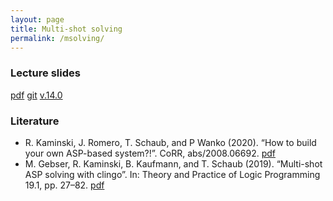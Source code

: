 ```yaml
---
layout: page
title: Multi-shot solving
permalink: /msolving/
---
```

### Lecture slides

  [pdf](https://github.com/potassco-asp-course/course/releases/download/v1.14.0/msolving.pdf)
  [git](https://github.com/potassco-asp-course/msolving)
  [v.14.0](https://github.com/potassco-asp-course/course/releases/tag/v1.14.0)

### Literature

  * R. Kaminski, J. Romero, T. Schaub, and P Wanko (2020).
	“How to build your own ASP-based system?!”.
	CoRR, abs/2008.06692.
	[pdf](https://arxiv.org/abs/2008.06692)
  * M. Gebser, R. Kaminski, B. Kaufmann, and T. Schaub (2019).
	“Multi-shot ASP solving with clingo”.
	In: Theory and Practice of Logic Programming 19.1, pp. 27–82.
	[pdf](https://www.cs.uni-potsdam.de/wv/publications/DBLP_journals/tplp/GebserKKS19.pdf)
